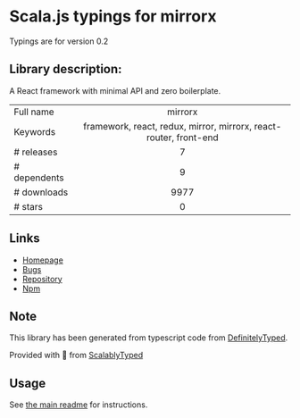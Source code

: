 
# Scala.js typings for mirrorx

Typings are for version 0.2

## Library description:
A React framework with minimal API and zero boilerplate.

|                    |                 |
| ------------------ | :-------------: |
| Full name          | mirrorx |
| Keywords           | framework, react, redux, mirror, mirrorx, react-router, front-end |
| # releases         | 7 |
| # dependents       | 9 |
| # downloads        | 9977 |
| # stars            | 0 |

## Links
- [Homepage](https://github.com/mirrorjs/mirror#readme)
- [Bugs](https://github.com/mirrorjs/mirror/issues)
- [Repository](https://github.com/mirrorjs/mirror)
- [Npm](https://www.npmjs.com/package/mirrorx)
    


## Note
This library has been generated from typescript code from [DefinitelyTyped](https://definitelytyped.org).

Provided with :purple_heart: from [ScalablyTyped](https://github.com/oyvindberg/ScalablyTyped)

## Usage
See [the main readme](../../readme.md) for instructions.


